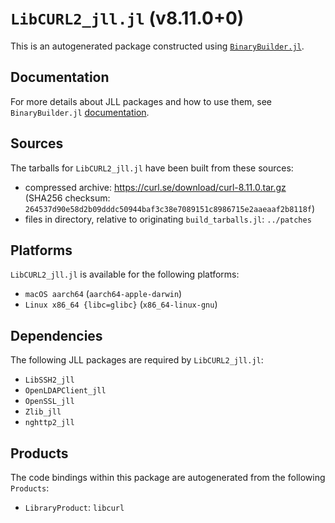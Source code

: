 # `LibCURL2_jll.jl` (v8.11.0+0)

This is an autogenerated package constructed using [`BinaryBuilder.jl`](https://github.com/JuliaPackaging/BinaryBuilder.jl).

## Documentation

For more details about JLL packages and how to use them, see `BinaryBuilder.jl` [documentation](https://docs.binarybuilder.org/stable/jll/).

## Sources

The tarballs for `LibCURL2_jll.jl` have been built from these sources:

* compressed archive: https://curl.se/download/curl-8.11.0.tar.gz (SHA256 checksum: `264537d90e58d2b09dddc50944baf3c38e7089151c8986715e2aaeaaf2b8118f`)
* files in directory, relative to originating `build_tarballs.jl`: `../patches`

## Platforms

`LibCURL2_jll.jl` is available for the following platforms:

* `macOS aarch64` (`aarch64-apple-darwin`)
* `Linux x86_64 {libc=glibc}` (`x86_64-linux-gnu`)

## Dependencies

The following JLL packages are required by `LibCURL2_jll.jl`:

* `LibSSH2_jll`
* `OpenLDAPClient_jll`
* `OpenSSL_jll`
* `Zlib_jll`
* `nghttp2_jll`

## Products

The code bindings within this package are autogenerated from the following `Products`:

* `LibraryProduct`: `libcurl`
